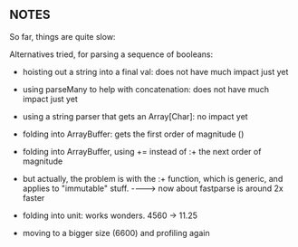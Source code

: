 NOTES
-----

So far, things are quite slow:

Alternatives tried, for parsing a sequence of booleans:

 - hoisting out a string into a final val: does not have much
 impact just yet

 - using parseMany to help with concatenation: does not have much
 impact just yet

 - using a string parser that gets an Array[Char]: no impact yet

 - folding into ArrayBuffer: gets the first order of magnitude ()
 - folding into ArrayBuffer, using += instead of :+ the next order of magnitude
 - but actually, the problem is with the :+ function, which is generic, and
 applies to "immutable" stuff.
 ----> now about fastparse is around 2x faster

 - folding into unit: works wonders. 4560 -> 11.25

 - moving to a bigger size (6600) and profiling again
